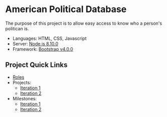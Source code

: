 # American Political Database

The purpose of this project is to allow easy access to know who a person's politican is.

* Languages: HTML, CSS, Javascript
* Server: [Node.js 8.10.0](https://nodejs.org/en/download/)
* Framework: [Bootstrap v4.0.0](https://getbootstrap.com/)

## Project Quick Links

* [Roles](https://github.com/CSC59939/APD/blob/master/IterationPlanning.md)
* Projects:
  * [Iteration 1](https://github.com/CSC59939/APD/projects/1)
  * [Iteration 2](https://github.com/CSC59939/APD/projects/3)
* Milestones:
  * [Iteration 1](https://github.com/CSC59939/APD/milestone/2)
  * [Iteration 2](https://github.com/CSC59939/APD/milestone/1)
